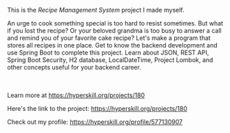 This is the *Recipe Management System* project I made myself.


<p>An urge to cook something special is too hard to resist sometimes. But what if you lost the recipe? Or your beloved grandma is too busy to answer a call and remind you of your favorite cake recipe? Let's make a program that stores all recipes in one place. Get to know the backend development and use Spring Boot to complete this project. Learn about JSON, REST API, Spring Boot Security, H2 database, LocalDateTime, Project Lombok, and other concepts useful for your backend career.</p><br/><br/>Learn more at <a href="https://hyperskill.org/projects/180?utm_source=ide&utm_medium=ide&utm_campaign=ide&utm_content=project-card">https://hyperskill.org/projects/180</a>

Here's the link to the project: https://hyperskill.org/projects/180

Check out my profile: https://hyperskill.org/profile/577130907